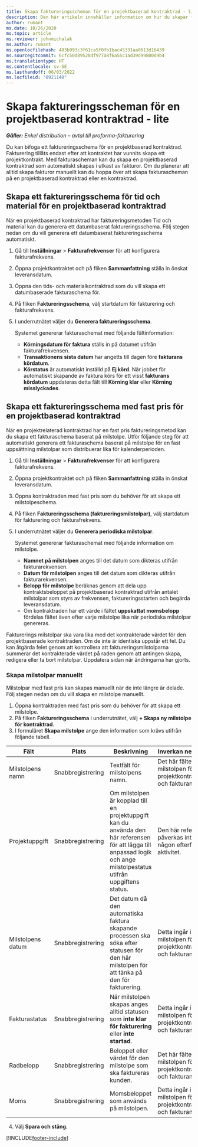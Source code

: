 ```yaml
---
title: Skapa faktureringsscheman för en projektbaserad kontraktrad - lite
description: Den här artikeln innehåller information om hur du skapar fakturascheman och milstolpar.
author: rumant
ms.date: 10/26/2020
ms.topic: article
ms.reviewer: johnmichalak
ms.author: rumant
ms.openlocfilehash: 403b993c3f61ca5f0fb1bac45331aa0613d16439
ms.sourcegitcommit: 6cfc50d89528df977a8f6a55c1ad39d99800d9b4
ms.translationtype: HT
ms.contentlocale: sv-SE
ms.lasthandoff: 06/03/2022
ms.locfileid: "8921140"
---
```

# <a name="create-invoice-schedules-on-a-project-based-contract-line---lite"></a>Skapa faktureringsscheman för en projektbaserad kontraktrad - lite

_**Gäller:** Enkel distribution – avtal till proforma-fakturering_

Du kan bifoga ett faktureringsschema för en projektbaserad kontraktrad. Fakturering tillåts endast efter att kontraktet har vunnits skapa ett projektkontrakt. Med fakturascheman kan du skapa en projektbaserad kontraktrad som automatiskt skapas i utkast av fakturor. Om du planerar att alltid skapa fakturor manuellt kan du hoppa över att skapa fakturascheman på en projektbaserad kontraktrad eller en kontraktrad.

## <a name="create-a-time-and-material-invoice-schedule-for-a-project-based-contract-line"></a>Skapa ett faktureringsschema för tid och material för en projektbaserad kontraktrad

När en projektbaserad kontraktrad har faktureringsmetoden Tid och material kan du generera ett datumbaserat faktureringsschema. Följ stegen nedan om du vill generera ett datumbaserat faktureringsschema automatiskt.

1. Gå till **Inställningar** > **Fakturafrekvenser** för att konfigurera fakturafrekvens.
2. Öppna projektkontraktet och på fliken **Sammanfattning** ställa in önskat leveransdatum.
3. Öppna den tids- och materialkontraktrad som du vill skapa ett datumbaserade fakturaschema för. 
4. På fliken **Faktureringsschema**, välj startdatum för fakturering och fakturafrekvens. 
5. I underrutnätet väljer du **Generera faktureringsschema**.

    Systemet genererar fakturaschemat med följande fältinformation:

    - **Körningsdatum för faktura** ställs in på datumet utifrån fakturafrekvensen.
    - **Transaktionens sista datum** har angetts till dagen före **fakturans kördatum**.
    - **Körstatus** är automatiskt inställd på **Ej körd**. När jobbet för automatiskt skapande av faktura körs för ett visst **fakturans kördatum** uppdateras detta fält till **Körning klar** eller **Körning misslyckades**.

## <a name="create-a-fixed-price-invoice-schedule-for-a-project-based-contract-line"></a>Skapa ett faktureringsschema med fast pris för en projektbaserad kontraktrad

När en projektrelaterad kontraktrad har en fast pris faktureringsmetod kan du skapa ett fakturaschema baserat på milstolpe. Utför följande steg för att automatiskt generera ett fakturaschema baserat på milstolpe för en fast uppsättning milstolpar som distribuerar lika för kalenderperioden.

1. Gå till **Inställningar** > **Fakturafrekvenser** för att konfigurera fakturafrekvens.
2. Öppna projektkontraktet och på fliken **Sammanfattning** ställa in önskat leveransdatum.
3. Öppna kontraktraden med fast pris som du behöver för att skapa ett milstolpeschema. 
4. På fliken **Faktureringsschema (faktureringsmilstolpar)**, välj startdatum för fakturering och fakturafrekvens. 
5. I underrutnätet väljer du **Generera periodiska milstolpar**.

    Systemet genererar fakturaschemat med följande information om milstolpe.

    - **Namnet på milstolpen** anges till det datum som dikteras utifrån fakturarekvensen.
    - **Datum för milstolpen** anges till det datum som dikteras utifrån fakturarekvensen.
    - **Belopp för milstolpe** beräknas genom att dela upp kontraktsbeloppet på projektbaserad kontraktrad utifrån antalet milstolpar som styrs av frekvensen, faktureringsstarten och begärda leveransdatum.
    - Om kontraktraden har ett värde i fältet **uppskattat momsbelopp** fördelas fältet även efter varje milstolpe lika när periodiska milstolpar genereras.

Fakturerings milstolpar ska vara lika med det kontrakterade värdet för den projektbaserade kontraktraden. Om de inte är identiska uppstår ett fel. Du kan åtgärda felet genom att kontrollera att faktureringsmilstolparna summerar det kontrakterade värdet på raden genom att antingen skapa, redigera eller ta bort milstolpar. Uppdatera sidan när ändringarna har gjorts.

### <a name="manually-create-milestones"></a>Skapa milstolpar manuellt

Milstolpar med fast pris kan skapas manuellt när de inte längre är delade. Följ stegen nedan om du vill skapa en milstolpe manuellt.

1. Öppna kontraktraden med fast pris som du behöver för att skapa ett milstolpe. 
2. På fliken **Faktureringsschema** i underrutnätet, välj **+ Skapa ny milstolpe för kontraktrad**.
3. I formuläret **Skapa milstolpe** ange den information som krävs utifrån följande tabell. 

| Fält | Plats | Beskrivning | Inverkan nedströms |
| --- | --- | --- | --- |
| Milstolpens namn | Snabbregistrering | Textfält för milstolpens namn. | Det här fältet ingår i milstolpen för projektkontraktraden och fakturan. |
| Projektuppgift | Snabbregistrering | Om milstolpen är kopplad till en projektuppgift kan du använda den här referensen för att lägga till anpassad logik och ange milstolpestatus utifrån uppgiftens status. | Den här referensen påverkas inte av någon efterföljande aktivitet. |
| Milstolpens datum | Snabbregistrering | Det datum då den automatiska faktura skapande processen ska söka efter statusen för den här milstolpen för att tänka på den för fakturering. | Detta ingår i milstolpen för projektkontraktraden och fakturan. |
| Fakturastatus | Snabbregistrering | När milstolpen skapas anges alltid statusen som **inte klar för fakturering** eller **inte startad**. | Detta ingår i milstolpen för projektkontraktraden och fakturan. |
| Radbelopp | Snabbregistrering | Beloppet eller värdet för den milstolpe som ska faktureras kunden. | Det här fältet ingår i milstolpen för projektkontraktraden och fakturan. |
| Moms | Snabbregistrering | Momsbeloppet som används på milstolpen. | Detta ingår i milstolpen för projektkontraktraden och fakturan. |

4. Välj **Spara och stäng**.


[!INCLUDE[footer-include](../../includes/footer-banner.md)]